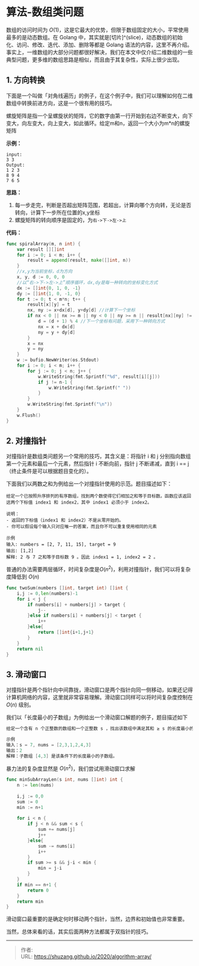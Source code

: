 # 算法-数组类问题


数组的访问时间为 $O(1)$，这是它最大的优势，但限于数组固定的大小，平常使用最多的是动态数组。在 Golang 中，其实就是[切片]^(slice)，动态数组的初始化、访问、修改、迭代、添加、删除等都是 Golang 语法的内容，这里不再介绍。事实上，一维数组的大部分问题都很好解决，我们在本文中仅介绍二维数组的一些典型问题，更多维的数组思路是相似，而且由于其复杂性，实际上很少出现。

## 1. 方向转换

下面是一个叫做「对角线遍历」的例子，在这个例子中，我们可以理解如何在二维数组中转换前进方向，这是一个很有用的技巧。

螺旋矩阵是指一个呈螺旋状的矩阵，它的数字由第一行开始到右边不断变大，向下变大，向左变大，向上变大，如此循环。给定m和n，返回一个大小为m*n的螺旋矩阵

**示例：**

```in
input:
3 3
Output:
1 2 3
8 9 4
7 6 5
```

**思路：**

1. 每一步走完，判断是否超出矩阵范围，若超出，计算向哪个方向转，无论是否转向，计算下一步所在位置的x,y坐标
2. 螺旋矩阵的转向顺序是固定的，为`右->下->左->上`

**代码：**

```go
func spiralArray(m, n int) {
	var result [][]int
	for i := 0; i < m; i++ {
		result = append(result, make([]int, n))
	}
    //x,y为当前坐标，d为方向
	x, y, d := 0, 0, 0
    //以“右->下->左->上”顺序循环，dx,dy是每一种转向的坐标变化方式
	dx := []int{0, 1, 0, -1}
	dy := []int{1, 0, -1, 0}
	for t := 0; t < m*n; t++ {
		result[x][y] = t
		nx, ny := x+dx[d], y+dy[d] //计算下一个坐标
		if nx < 0 || nx >= m || ny < 0 || ny >= n || result[nx][ny] != 0 {
			d = (d + 1) % 4 //下一个坐标有问题，采用下一种转向方式
			nx = x + dx[d]
			ny = y + dy[d]
		}
		x = nx
		y = ny
	}
	w := bufio.NewWriter(os.Stdout)
	for i := 0; i < m; i++ {
		for j := 0; j < n; j++ {
			w.WriteString(fmt.Sprintf("%d", result[i][j]))
			if j != n-1 {
				w.WriteString(fmt.Sprintf(" "))
			}
		}
		w.WriteString(fmt.Sprintf("\n"))
	}
	w.Flush()
}
```

## 2. 对撞指针

对撞指针是数组类问题另一个常用的技巧，其含义是：将指针 i 和 j 分别指向数组第一个元素和最后一个元素，然后指针 i 不断向前，指针 j 不断递减，直到 i == j（终止条件是可以根据题目变化的）。

下面我们以两数之和为例给出一个对撞指针使用的示范。题目描述如下：

```
给定一个已按照升序排列的有序数组，找到两个数使得它们相加之和等于目标数。函数应该返回这两个下标值 index1 和 index2，其中 index1 必须小于 index2。

说明：
- 返回的下标值（index1 和 index2）不是从零开始的。
- 你可以假设每个输入只对应唯一的答案，而且你不可以重复使用相同的元素

示例
输入: numbers = [2, 7, 11, 15], target = 9
输出: [1,2]
解释: 2 与 7 之和等于目标数 9 。因此 index1 = 1, index2 = 2 。
```

普通的办法需要两层循环，时间复杂度是$O(n^2)$，利用对撞指针，我们可以将复杂度降低到 $O(n)$

```go
func twoSum(numbers []int, target int) []int {
    i,j := 0,len(numbers)-1
    for i < j {
        if numbers[i] + numbers[j] > target {
            j--
        }else if numbers[i] + numbers[j] < target {
            i++
        }else{
            return []int{i+1,j+1}
        }
    }
    return nil
}
```

## 3. 滑动窗口

对撞指针是两个指针向中间靠拢，滑动窗口是两个指针向同一侧移动，如果还记得计算机网络的内容，这里就非常容易理解。滑动窗口同样可以将时间复杂度控制在 $O(n)$ 级别。

我们以「长度最小的子数组」为例给出一个滑动窗口解题的例子，题目描述如下

```go
给定一个含有 n 个正整数的数组和一个正整数 s ，找出该数组中满足其和 ≥ s 的长度最小的子数组，并返回其长度。如果不存在符合条件的子数组，返回 0。

示例
输入：s = 7, nums = [2,3,1,2,4,3]
输出：2
解释：子数组 [4,3] 是该条件下的长度最小的子数组。
```

暴力法的复杂度显然是 $O(n^2)$，我们尝试用滑动窗口求解

```go
func minSubArrayLen(s int, nums []int) int {
    n := len(nums)
   
    i,j := 0,0
    sum := 0
    min := n+1
    
    for i < n {
        if j < n && sum < s {
            sum += nums[j]
            j++
        }else{
            sum -= nums[i]
            i++
        }
        if sum >= s && j-i < min {
            min = j-i
        }
    }
    if min == n+1 {
        return 0
    }
    return min
}
```

滑动窗口最重要的是确定何时移动两个指针，当然，边界和初始值也非常重要。

当然，总体来看的话，其实后面两种方法都属于双指针的技巧。

---

> 作者:   
> URL: https://shuzang.github.io/2020/algorithm-array/  

